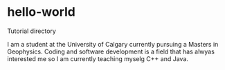 # hello-world
Tutorial directory 

I am a student at the University of Calgary currently pursuing a Masters in Geophysics. Coding and software development is a field that has alwyas interested me so I am currently teaching myselg C++ and Java. 
